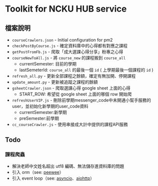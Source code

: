 # Toolkit for NCKU HUB service

## 檔案說明

* `courseCrawlers.json` - Initial configuration for pm2
* `checkPostByCourse.js` - 確定資料庫中的心得都有對應之課程
* `getPostFromFb.js` - 爬取「成大選課心得分享」粉專之心得
* `courseNewToAll.js` - 將 `course_new` 的課程搬到 `course_all`
  * currentSemester: 目前的學期
  * lastSemeterId: `course_all` 的最後一個 `id` ( 上學期最後一個課程的 `id` )
* `refresh_all.py` - 更新全部課程之餘額，確定有無加開、停開課程
* `update_amount.py` - 更新被追蹤之課程的餘額
* `gsheetCrawler.json` - 爬取選課心得 google sheet 上面的心得
  * START_ROW: 希望從 google sheet 上面的哪個 row 開始爬
* `refreshUserVIP.js` - 刪除前學期messenger_code中未開通小幫手服務的user，並初始化新學期的user_code資料
  * currentSemester:新學期
  * preSemester:前學期
* `cc_courseCrawler.js` - 使用串接成大計中提供的課程API服務

## Todo

### 課程爬蟲

* 解決老師中文姓名超出 utf8 編碼、無法儲存進資料庫的問題
* 引入 orm（see: [peewee](https://github.com/coleifer/peewee)）
* 引入 event loop（see: [asyncio](https://www.itread01.com/article/1530932649.html)、[aiohttp](https://aiohttp.readthedocs.io/en/stable/client_quickstart.html)）

